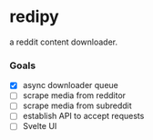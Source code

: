 # redipy
a reddit content downloader.

### Goals

- [X] async downloader queue
- [ ] scrape media from redditor
- [ ] scrape media from subreddit
- [ ] establish API to accept requests
- [ ] Svelte UI
